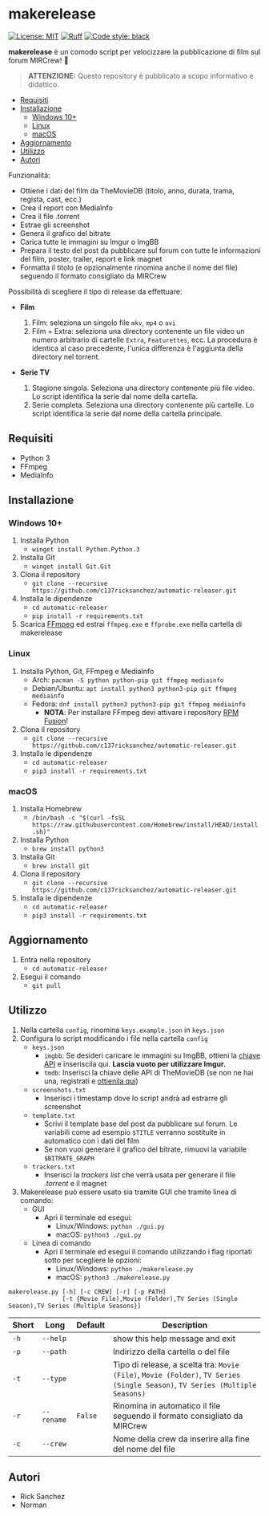 <!-- omit from toc -->
# makerelease

[![License: MIT](https://img.shields.io/badge/license-MIT-green)](LICENSE)
[![Ruff](https://img.shields.io/endpoint?url=https://raw.githubusercontent.com/charliermarsh/ruff/main/assets/badge/v2.json)](https://github.com/astral-sh/ruff)
[![Code style: black](https://img.shields.io/badge/code%20style-black-black)](https://github.com/psf/black)

**makerelease** è un comodo script per velocizzare la pubblicazione di film sul forum MIRCrew! 🚀

> **ATTENZIONE:**
> Questo repository è pubblicato a scopo informativo e didattico.

- [Requisiti](#requisiti)
- [Installazione](#installazione)
  - [Windows 10+](#windows-10)
  - [Linux](#linux)
  - [macOS](#macos)
- [Aggiornamento](#aggiornamento)
- [Utilizzo](#utilizzo)
- [Autori](#autori)


Funzionalità:

- Ottiene i dati del film da TheMovieDB (titolo, anno, durata, trama, regista, cast, ecc.)
- Crea il report con MediaInfo
- Crea il file .torrent
- Estrae gli screenshot
- Genera il grafico del bitrate
- Carica tutte le immagini su Imgur o ImgBB
- Prepara il testo del post da pubblicare sul forum con tutte le informazioni del film, poster, trailer, report e link magnet
- Formatta il titolo (e opzionalmente rinomina anche il nome del file) seguendo il formato consigliato da MIRCrew

Possibilità di scegliere il tipo di release da effettuare:

- **Film**
  1. Film: seleziona un singolo file `mkv`, `mp4` o `avi`
  2. Film + Extra: seleziona una directory contenente un file video un numero arbitrario di cartelle `Extra`, `Featurettes`, ecc. La procedura è identica al caso precedente, l'unica differenza è l'aggiunta della directory nel torrent.

- **Serie TV**
  1. Stagione singola. Seleziona una directory contenente più file video. Lo script identifica la serie dal nome della cartella.
  2. Serie completa. Seleziona una directory contenente più cartelle. Lo script identifica la serie dal nome della cartella principale.

## Requisiti

- Python 3
- FFmpeg
- MediaInfo

## Installazione

### Windows 10+

1. Installa Python
    - `winget install Python.Python.3`
2. Installa Git
    - `winget install Git.Git`
3. Clona il repository
    - `git clone --recursive https://github.com/c137ricksanchez/automatic-releaser.git`
4. Installa le dipendenze
    - `cd automatic-releaser`
    - `pip install -r requirements.txt`
5. Scarica [FFmpeg](https://github.com/BtbN/FFmpeg-Builds/releases/latest) ed estrai `ffmpeg.exe` e `ffprobe.exe` nella cartella di makerelease

### Linux

1. Installa Python, Git, FFmpeg e MediaInfo
    - Arch: `pacman -S python python-pip git ffmpeg mediainfo`
    - Debian/Ubuntu: `apt install python3 python3-pip git ffmpeg mediainfo`
    - Fedora: `dnf install python3 python3-pip git ffmpeg mediainfo`
        - **NOTA**: Per installare FFmpeg devi attivare i repository [RPM Fusion](https://docs.fedoraproject.org/en-US/quick-docs/setup_rpmfusion/)!
2. Clona il repository
    - `git clone --recursive https://github.com/c137ricksanchez/automatic-releaser.git`
3. Installa le dipendenze
    - `cd automatic-releaser`
    - `pip3 install -r requirements.txt`

### macOS

1. Installa Homebrew
    - `/bin/bash -c "$(curl -fsSL https://raw.githubusercontent.com/Homebrew/install/HEAD/install.sh)"`
2. Installa Python
    - `brew install python3`
3. Installa Git
    - `brew install git`
4. Clona il repository
    - `git clone --recursive https://github.com/c137ricksanchez/automatic-releaser.git`
5. Installa le dipendenze
    - `cd automatic-releaser`
    - `pip3 install -r requirements.txt`

## Aggiornamento

1. Entra nella repository
   - `cd automatic-releaser`
3. Esegui il comando
   - `git pull`

## Utilizzo

1. Nella cartella `config`, rinomina `keys.example.json` in `keys.json`
2. Configura lo script modificando i file nella cartella `config`
    - `keys.json`
        - `imgbb`: Se desideri caricare le immagini su ImgBB, ottieni la [chiave API](https://api.imgbb.com/) e inseriscila qui. **Lascia vuoto per utilizzare Imgur.**
        - `tmdb`: Inserisci la chiave delle API di TheMovieDB (se non ne hai una, registrati e [ottienila qui](https://www.themoviedb.org/settings/api))
    - `screenshots.txt`
        - Inserisci i timestamp dove lo script andrà ad estrarre gli screenshot
    - `template.txt`
        - Scrivi il template base del post da pubblicare sul forum. Le variabili come ad esempio `$TITLE` verranno sostituite in automatico con i dati del film
        - Se non vuoi generare il grafico del bitrate, rimuovi la variabile `$BITRATE_GRAPH`
    - `trackers.txt`
        - Inserisci la *trackers list* che verrà usata per generare il file *.torrent* e il magnet
3. Makerelease può essere usato sia tramite GUI che tramite linea di comando:
   - GUI
     - Apri il terminale ed esegui:
       - Linux/Windows: `python ./gui.py`
       - macOS: `python3 ./gui.py`
   - Linea di comando
     - Apri il terminale ed esegui il comando utilizzando i flag riportati sotto per scegliere le opzioni:
       - Linux/Windows: `python ./makerelease.py`
       - macOS: `python3 ./makerelease.py`

```
makerelease.py [-h] [-c CREW] [-r] [-p PATH]
               [-t {Movie File),Movie (Folder),TV Series (Single Season),TV Series (Multiple Seasons}]
```

| Short | Long       | Default | Description                                                                                                                  |
| ----- | ---------- | ------- | ---------------------------------------------------------------------------------------------------------------------------- |
| `-h`  | `--help`   |         | show this help message and exit                                                                                              |
| `-p`  | `--path`   |         | Indirizzo della cartella o del file                                                                                          |
| `-t`  | `--type`   |         | Tipo di release, a scelta tra: `Movie (File)`, `Movie (Folder)`, `TV Series (Single Season)`, `TV Series (Multiple Seasons)` |
| `-r`  | `--rename` | `False` | Rinomina in automatico il file seguendo il formato consigliato da MIRCrew                                                    |
| `-c`  | `--crew`   |         | Nome della crew da inserire alla fine del nome del file                                                                      |

## Autori

- Rick Sanchez
- Norman
